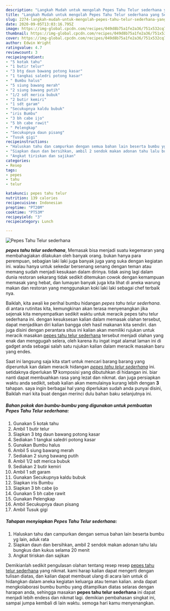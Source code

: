 ```yaml
---
description: "Langkah Mudah untuk mengolah Pepes Tahu Telur sederhana yang Sempurna"
title: "Langkah Mudah untuk mengolah Pepes Tahu Telur sederhana yang Sempurna"
slug: 2274-langkah-mudah-untuk-mengolah-pepes-tahu-telur-sederhana-yang-sempurna
date: 2020-09-05T13:03:16.795Z
image: https://img-global.cpcdn.com/recipes/049d8b75a1fe2a36/751x532cq70/pepes-tahu-telur-sederhana-foto-resep-utama.jpg
thumbnail: https://img-global.cpcdn.com/recipes/049d8b75a1fe2a36/751x532cq70/pepes-tahu-telur-sederhana-foto-resep-utama.jpg
cover: https://img-global.cpcdn.com/recipes/049d8b75a1fe2a36/751x532cq70/pepes-tahu-telur-sederhana-foto-resep-utama.jpg
author: Edwin Wright
ratingvalue: 4.7
reviewcount: 3
recipeingredient:
- "5 kotak tahu"
- "1 butir telur"
- "3 btg daun bawang potong kasar"
- "1 tangkai saledri potong kasar"
- " Bumbu halus"
- "5 siung bawang merah"
- "2 siung bawang putih"
- "1/2 sdt merica bubuk"
- "2 butir kemiri"
- "1 sdt garam"
- "Secukupnya kaldu bubuk"
- "iris Bumbu"
- "3 bh cabe ijo"
- "5 bh cabe rawit"
- " Pelengkap"
- "Secukupnya daun pisang"
- "Tusuk gigi"
recipeinstructions:
- "Haluskan tahu dan campurkan dengan semua bahan lain beserta bumbu yg lain, aduk rata"
- "Siapkan daun dan bersihkan, ambil 2 sendok makan adonan tahu lalu bungkus dan kukus selama 20 menit"
- "Angkat tiriskan dan sajikan"
categories:
- Resep
tags:
- pepes
- tahu
- telur

katakunci: pepes tahu telur 
nutrition: 139 calories
recipecuisine: Indonesian
preptime: "PT20M"
cooktime: "PT53M"
recipeyield: "3"
recipecategory: Lunch

---
```



![Pepes Tahu Telur sederhana](https://img-global.cpcdn.com/recipes/049d8b75a1fe2a36/751x532cq70/pepes-tahu-telur-sederhana-foto-resep-utama.jpg)

<b><i>pepes tahu telur sederhana</i></b>, Memasak bisa menjadi suatu kegemaran yang membahagiakan dilakukan oleh banyak orang. bukan hanya para perempuan, sebagian laki laki juga banyak juga yang suka dengan kegiatan ini. walau hanya untuk sekedar bersenang senang dengan teman atau memang sudah menjadi kesukaan dalam dirinya. tidak asing lagi dalam dunia restoran sekarang tidak sedikit ditemukan cowok dengan kemampuan memasak yang hebat, dan lumayan banyak juga kita lihat di aneka warung makan dan restoran yang menggunakan koki laki laki sebagai chef terbaik nya.

Baiklah, kita awali ke perihal bumbu hidangan <i>pepes tahu telur sederhana</i>. di antara rutinitas kita, kemungkinan akan terasa menyenangkan jika sejenak kita menyempatkan sedikit waktu untuk meracik pepes tahu telur sederhana ini. dengan kesuksesan kalian dalam memasak olahan tersebut, dapat menjadikan diri kalian bangga oleh hasil makanan kita sendiri. dan juga disini dengan perantara situs ini kalian akan memiliki rujukan untuk meracik masakan <u>pepes tahu telur sederhana</u> tersebut menjadi olahan yang enak dan menggugah selera, oleh karena itu ingat ingat alamat laman ini di gadget anda sebagai salah satu rujukan kalian dalam meracik masakan baru yang endes.




Saat ini langsung saja kita start untuk mencari barang barang yang diperuntuk kan dalam meracik hidangan <u><i>pepes tahu telur sederhana</i></u> ini. setidaknya diperlukan <b>17</b> komposisi yang dibutuhkan di hidangan ini. biar nanti dapat membuahkan rasa yang lezat dan nikmat. dan juga persiapkan waktu anda sedikit, sebab kalian akan memulainya kurang lebih dengan <b>3</b> tahapan. saya ingin berbagai hal yang diperlukan sudah anda punyai disini, Baiklah mari kita buat dengan merinci dulu bahan baku selanjutnya ini.

<!--inarticleads1-->

##### Bahan pokok dan bumbu-bumbu yang digunakan untuk pembuatan Pepes Tahu Telur sederhana:

1. Gunakan 5 kotak tahu
1. Ambil 1 butir telur
1. Siapkan 3 btg daun bawang potong kasar
1. Sediakan 1 tangkai saledri potong kasar
1. Gunakan  Bumbu halus
1. Ambil 5 siung bawang merah
1. Sediakan 2 siung bawang putih
1. Ambil 1/2 sdt merica bubuk
1. Sediakan 2 butir kemiri
1. Ambil 1 sdt garam
1. Gunakan Secukupnya kaldu bubuk
1. Siapkan iris Bumbu
1. Siapkan 3 bh cabe ijo
1. Gunakan 5 bh cabe rawit
1. Gunakan  Pelengkap
1. Ambil Secukupnya daun pisang
1. Ambil Tusuk gigi




<!--inarticleads2-->

##### Tahapan menyiapkan Pepes Tahu Telur sederhana:

1. Haluskan tahu dan campurkan dengan semua bahan lain beserta bumbu yg lain, aduk rata
1. Siapkan daun dan bersihkan, ambil 2 sendok makan adonan tahu lalu bungkus dan kukus selama 20 menit
1. Angkat tiriskan dan sajikan




Demikianlah sedikit pengulasan olahan tentang resep resep <u>pepes tahu telur sederhana</u> yang nikmat. kami harap kalian dapat mengerti dengan tulisan diatas, dan kalian dapat membuat ulang di acara lain untuk di hidangkan dalam aneka kegiatan keluarga atau teman kalian. anda dapat mengkolaborasi bumbu bumbu yang ditampilkan diatas selaras dengan harapan anda, sehingga masakan <b>pepes tahu telur sederhana</b> ini dapat menjadi lebih endess dan nikmat lagi. demikian pembahasan singkat ini, sampai jumpa kembali di lain waktu. semoga hari kamu menyenangkan.
